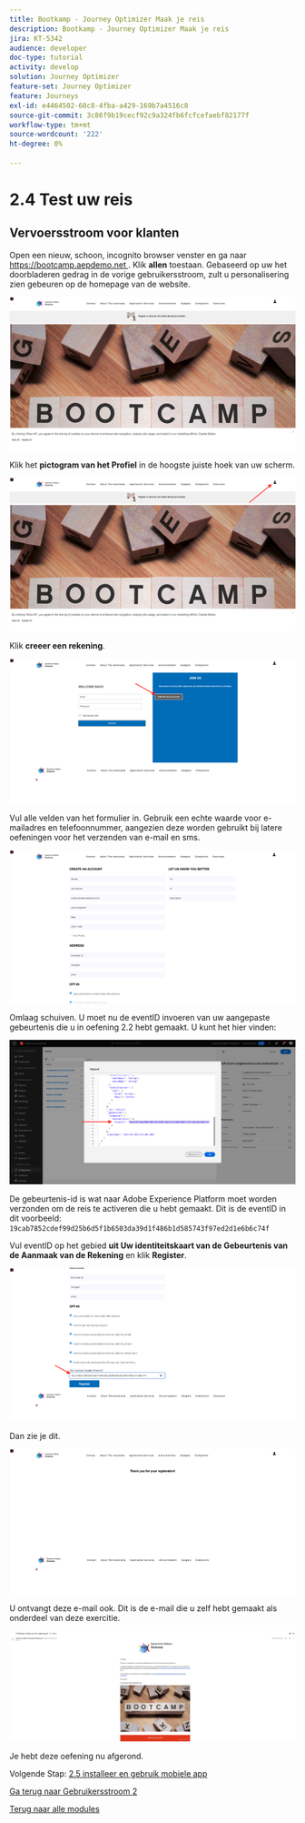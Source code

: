 ```yaml
---
title: Bootkamp - Journey Optimizer Maak je reis
description: Bootkamp - Journey Optimizer Maak je reis
jira: KT-5342
audience: developer
doc-type: tutorial
activity: develop
solution: Journey Optimizer
feature-set: Journey Optimizer
feature: Journeys
exl-id: e4464502-60c8-4fba-a429-169b7a4516c8
source-git-commit: 3c86f9b19cecf92c9a324fb6fcfcefaebf82177f
workflow-type: tm+mt
source-wordcount: '222'
ht-degree: 0%

---
```


# 2.4 Test uw reis

## Vervoersstroom voor klanten

Open een nieuw, schoon, incognito browser venster en ga naar [ https://bootcamp.aepdemo.net ](https://bootcamp.aepdemo.net). Klik **allen** toestaan. Gebaseerd op uw het doorbladeren gedrag in de vorige gebruikersstroom, zult u personalisering zien gebeuren op de homepage van de website.

![ DSN ](./images/web8a.png)

Klik het **pictogram van het Profiel** in de hoogste juiste hoek van uw scherm.

![ Demo ](./images/web8b.png)

Klik **creeer een rekening**.

![ Demo ](./images/pv5.png)

Vul alle velden van het formulier in. Gebruik een echte waarde voor e-mailadres en telefoonnummer, aangezien deze worden gebruikt bij latere oefeningen voor het verzenden van e-mail en sms.

![ Demo ](./images/pv7a.png)

Omlaag schuiven. U moet nu de eventID invoeren van uw aangepaste gebeurtenis die u in oefening 2.2 hebt gemaakt. U kunt het hier vinden:

![ ACOP ](./images/payloadeventID.png)

De gebeurtenis-id is wat naar Adobe Experience Platform moet worden verzonden om de reis te activeren die u hebt gemaakt. Dit is de eventID in dit voorbeeld: `19cab7852cdef99d25b6d5f1b6503da39d1f486b1d585743f97ed2d1e6b6c74f`

Vul eventID op het gebied **uit Uw identiteitskaart van de Gebeurtenis van de Aanmaak van de Rekening** en klik **Register**.

![ Demo ](./images/pv8a.png)

Dan zie je dit.

![ Demo ](./images/pv9.png)

U ontvangt deze e-mail ook. Dit is de e-mail die u zelf hebt gemaakt als onderdeel van deze exercitie.

![ Demo ](./images/pv10a.png)

Je hebt deze oefening nu afgerond.

Volgende Stap: [ 2.5 installeer en gebruik mobiele app ](./ex5.md)

[Ga terug naar Gebruikersstroom 2](./uc2.md)

[Terug naar alle modules](../../overview.md)
